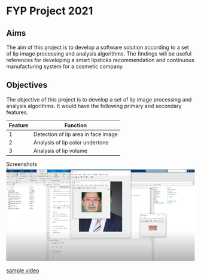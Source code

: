 # FYP Project 2021

## Aims

The aim of this project is to develop a software solution according to a set of lip image processing and analysis algorithms. The findings will be useful references for developing a smart lipsticks recommendation and continuous manufacturing system for a cosmetic company.

## Objectives

The objective of this project is to develop a set of lip image processing and analysis algorithms. 
It would have the following primary and secondary features.


Feature | Function
------------ | -------------
1 | Detection of lip area in face image
2 | Analysis of lip color undertone
3 | Analysis of lip volume

Screenshots 
![sample](/sample.PNG)

[sample video](https://youtu.be/n2zu3GuDr1A)
  

